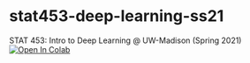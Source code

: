 # stat453-deep-learning-ss21
STAT 453: Intro to Deep Learning @ UW-Madison (Spring 2021)
[![Open In Colab](https://colab.research.google.com/assets/colab-badge.svg)](https://colab.research.google.com/github/USERNAME/REPO_NAME/blob/main/L03/code/vectorization-example.ipynb)
